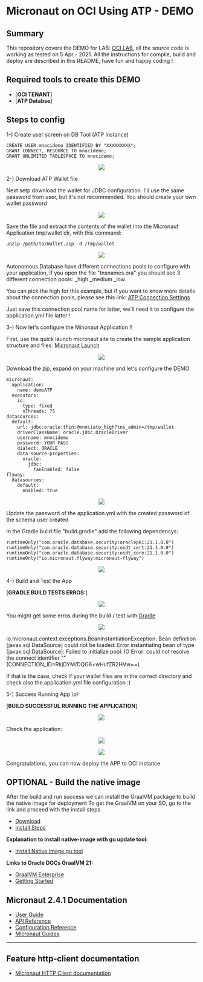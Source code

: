 # Micronaut on OCI Using ATP - DEMO

## Summary
This repository covers the DEMO for LAB: [OCI LAB](https://oracle.github.io/learning-library/developer-library/micronaut-oci-atp/workshops/freetier/?lab=introduction), all the source code is working as tested on 5 Apr - 2021. All the instructions for compile, build and deploy are described in this README, have fun and happy coding !

## Required tools to create this DEMO

- [**OCI TENANT**]
- [**ATP Databse**]
## Steps to config

1-) Create user screen on DB Tool (ATP Instance)

```hcl
CREATE USER mnocidemo IDENTIFIED BY "XXXXXXXXX";
GRANT CONNECT, RESOURCE TO mnocidemo;
GRANT UNLIMITED TABLESPACE TO mnocidemo;
```

<p align="center">
  <img src="./docs/image-1.png">
</p>

2-) Download ATP Wallet file

Next setp download the wallet for JDBC configuration. I'll use the same password from user, but it's not recommended. 
You should create your own wallet password

<p align="center">
  <img src="./docs/image-2.png">
</p>

Save the file and extract the contents of the wallet into the Micronaut Application tmp/wallet dir, with this command:

```hcl
unzip /path/to/Wallet.zip -d /tmp/wallet
```

<p align="center">
  <img src="./docs/image-3.png">
</p>

Autonomous Database have different connections pools to configure with your application, if you open the file "tnsnames.ora" you should see 3 different connection pools:
<your DB>_high
<your DB>_medium
<your DB>_low

You can pick the high for this example, but if you want to know more details about the connection pools, please see this link:
[ATP Connection Settings](https://docs.oracle.com/en/cloud/paas/autonomous-database/adbsa/connect-jdbc-thin-wallet.html#GUID-1640CC02-BF3E-48C2-8FFE-A596614A6A40)

Just save this connection pool name for latter, we'll need it to configure the application.yml file latter !

3-) Now let's configure the Minonaut Application !!

First, use the quick launch micronaut site to create the sample application structure and files:
[Micronaut Launch](https://micronaut.io/launch/)

<p align="center">
  <img src="./docs/image-4.png">
</p>

Download the zip, expand on your machine and let's configure the DEMO

```hcl
micronaut:
  application:
    name: demoATP
  executors:
    io:
      type: fixed
      nThreads: 75
datasources:
  default:
    url: jdbc:oracle:thin:@mnociatp_high?tns_admin=/tmp/wallet
    driverClassName: oracle.jdbc.OracleDriver
    username: mnocidemo
    password: YOUR PASS
    dialect: ORACLE
    data-source-properties:
      oracle:
        jdbc:
          fanEnabled: false
flyway:
  datasources:
    default:
      enabled: true
```

<p align="center">
  <img src="./docs/image-5.png">
</p>

Update the password of the application.yml with the created password of the schema user created

In the Gradle build file "build.gradle" add the following dependencys:

```hcl
runtimeOnly("com.oracle.database.security:oraclepki:21.1.0.0")
runtimeOnly("com.oracle.database.security:osdt_cert:21.1.0.0")
runtimeOnly("com.oracle.database.security:osdt_core:21.1.0.0")
runtimeOnly("io.micronaut.flyway:micronaut-flyway")
```

<p align="center">
  <img src="./docs/image-6.png">
</p>

4-) Build and Test the App

[**GRADLE BUILD TESTS ERROS:**]

<p align="center">
  <img src="./docs/image-7.png">
</p>

You might get some erros during the build / test with [Gradle](https://gradle.org/)

<p align="center">
  <img src="./docs/image-8.png">
</p>


io.micronaut.context.exceptions.BeanInstantiationException: Bean definition [javax.sql.DataSource] could not be loaded: Error instantiating bean of type [javax.sql.DataSource]: Failed to initialize pool: IO Error: could not resolve the connect identifier  "<your connection pool>" (CONNECTION_ID=RkjDYM/DQG6+wHufZR2HVw==)

If that is the case, check if your wallet files are in the correct directory and check also the application.yml file configuration :)

5-) Success Running App \o/

[**BUILD SUCCESSFUL RUNNING THE APPLICATION**]

<p align="center">
  <img src="./docs/image-9.png">
</p>

Check the application:
<p align="center">
  <img src="./docs/image-10.png">
</p>

<p align="center">
  <img src="./docs/image-11.png">
</p>

Congratulations, you can now deploy the APP to OCI instance

## OPTIONAL - Build the native image
After the build and run success we can install the GraalVM package to build the native image for deployment
To get the GraalVM on your SO, go to the link and proceed with the install steps
- [Download](https://github.com/graalvm/graalvm-ce-builds/releases)
- [Install Steps](https://www.graalvm.org/docs/getting-started/#install-graalvm)

**Explanation to install native-image with gu update tool:**
- [Install Native Image gu tool](https://docs.oracle.com/en/graalvm/enterprise/19/guide/reference/native-image/native-image.html)

**Links to Oracle DOCs GraalVM 21:**
- [GraalVM Enterprise](https://docs.oracle.com/en/graalvm/enterprise/21/docs/getting-started/#install-graalvm-enterprise)
- [Getting Started](https://docs.oracle.com/en/graalvm/enterprise/21/docs/getting-started/)

## Micronaut 2.4.1 Documentation

- [User Guide](https://docs.micronaut.io/2.4.1/guide/index.html)
- [API Reference](https://docs.micronaut.io/2.4.1/api/index.html)
- [Configuration Reference](https://docs.micronaut.io/2.4.1/guide/configurationreference.html)
- [Micronaut Guides](https://guides.micronaut.io/index.html)
---

## Feature http-client documentation

- [Micronaut HTTP Client documentation](https://docs.micronaut.io/latest/guide/index.html#httpClient)
